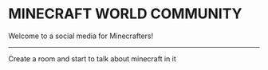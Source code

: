 # MINECRAFT WORLD COMMUNITY
Welcome to a social media for Minecrafters!
__________________________________________
Create a room and start to talk about minecraft in it
